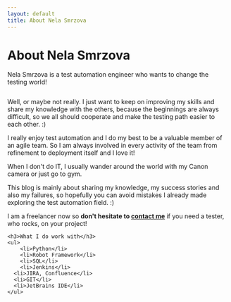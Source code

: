 ```yaml
---
layout: default
title: About Nela Smrzova
---
```


<div class="post">
	<h1 class="pageTitle">About Nela Smrzova</h1>
  <p class="intro">Nela Smrzova is a test automation engineer who wants to change the testing world!</p>
	<img src="{{ '/assets/img/me.jpg' | prepend: site.baseurl }}" alt="">
	<p>Well, or maybe not really. I just want to keep on improving my skills and share my knowledge with the others, because the beginnings are always difficult, so we all should cooperate and make the testing path easier to each other. :)</p>
  <p>I really enjoy test automation and I do my best to be a valuable member of an agile team. So I am always involved in every activity of the team from refinement to deployment itself and I love it!</p>
  <p>When I don't do IT, I usually wander around the world with my Canon camera or just go to gym.</p>
  <p> This blog is mainly about sharing my knowledge, my success stories and also my failures, so hopefully you can avoid mistakes I already made exploring the test automation field. :) </p>

  <p> I am a freelancer now so <b>don't hesitate to <a href="mailto:n.nelis.s@gmail.com">contact me</a></b> if you need a tester, who rocks, on your project! </p>

	<h3>What I do work with</h3>
	<ul>
		<li>Python</li>
  		<li>Robot Framework</li>
  		<li>SQL</li>
  		<li>Jenkins</li>
      <li>JIRA, Confluence</li>
      <li>GIT</li>
      <li>JetBrains IDE</li>
  	</ul>
</div>
